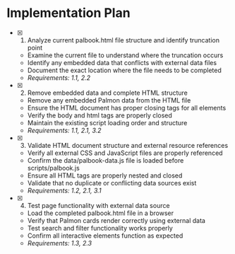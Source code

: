# Implementation Plan

- [x] 1. Analyze current palbook.html file structure and identify truncation point


  - Examine the current file to understand where the truncation occurs
  - Identify any embedded data that conflicts with external data files
  - Document the exact location where the file needs to be completed
  - _Requirements: 1.1, 2.2_

- [x] 2. Remove embedded data and complete HTML structure


  - Remove any embedded Palmon data from the HTML file
  - Ensure the HTML document has proper closing tags for all elements
  - Verify the body and html tags are properly closed
  - Maintain the existing script loading order and structure
  - _Requirements: 1.1, 2.1, 3.2_

- [x] 3. Validate HTML document structure and external resource references


  - Verify all external CSS and JavaScript files are properly referenced
  - Confirm the data/palbook-data.js file is loaded before scripts/palbook.js
  - Ensure all HTML tags are properly nested and closed
  - Validate that no duplicate or conflicting data sources exist
  - _Requirements: 1.2, 2.1, 3.1_

- [x] 4. Test page functionality with external data source


  - Load the completed palbook.html file in a browser
  - Verify that Palmon cards render correctly using external data
  - Test search and filter functionality works properly
  - Confirm all interactive elements function as expected
  - _Requirements: 1.3, 2.3_